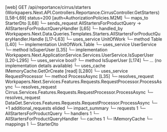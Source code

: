 [web] GET /api/reportance/cirrus/starters  (Workpapers.Next.API.Controllers.Reportance.CirrusController.GetStarters)  [L58–L69] status=200 [auth=AuthorizationPolicies.M2M]
  └─ maps_to StarterDto [L68]
  └─ sends_request AllStartersForProductQuery -> AllStartersForProductQueryHandler [L65]
    └─ handled_by Workpapers.Next.Data.Queries.Templates.Starters.AllStartersForProductQueryHandler.Handle [L17–L63]
      └─ uses_service UnitOfWork
        └─ method Table [L40]
          └─ implementation UnitOfWork.Table
      └─ uses_service UserService
        └─ method IsSuperUser [L35]
          └─ implementation Workpapers.Next.ApplicationService.Services.UserService.IsSuperUser [L20-L295]
            └─ uses_service bool?
              └─ method IsSuperUser [L174]
                └─ ... (no implementation details available)
            └─ uses_cache IMemoryCache.GetOrCreate [read] [L280]
      └─ uses_service RequestProcessor
        └─ method ProcessAsync [L35]
          └─ resolves_request Workpapers.Next.Services.Features.Requests.RequestProcessor.ProcessAsync
          └─ resolves_request Cirrus.Services.Features.Requests.RequestProcessor.ProcessAsync
          └─ resolves_request DataGet.Services.Features.Requests.RequestProcessor.ProcessAsync
          └─ +1 additional_requests elided
  └─ impact_summary
    └─ requests 1
      └─ AllStartersForProductQuery
    └─ handlers 1
      └─ AllStartersForProductQueryHandler
    └─ caches 1
      └─ IMemoryCache
    └─ mappings 1
      └─ StarterDto

